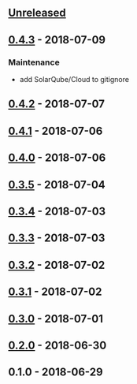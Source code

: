 <a name="unreleased"></a>
## [Unreleased]


<a name="0.4.3"></a>
## [0.4.3] - 2018-07-09
### Maintenance
- add SolarQube/Cloud to gitignore


<a name="0.4.2"></a>
## [0.4.2] - 2018-07-07

<a name="0.4.1"></a>
## [0.4.1] - 2018-07-06

<a name="0.4.0"></a>
## [0.4.0] - 2018-07-06

<a name="0.3.5"></a>
## [0.3.5] - 2018-07-04

<a name="0.3.4"></a>
## [0.3.4] - 2018-07-03

<a name="0.3.3"></a>
## [0.3.3] - 2018-07-03

<a name="0.3.2"></a>
## [0.3.2] - 2018-07-02

<a name="0.3.1"></a>
## [0.3.1] - 2018-07-02

<a name="0.3.0"></a>
## [0.3.0] - 2018-07-01

<a name="0.2.0"></a>
## [0.2.0] - 2018-06-30

<a name="0.1.0"></a>
## 0.1.0 - 2018-06-29

[Unreleased]: https://github.com/nlsltz/generator-ui5-boilerplate/compare/0.4.3...HEAD
[0.4.3]: https://github.com/nlsltz/generator-ui5-boilerplate/compare/0.4.2...0.4.3
[0.4.2]: https://github.com/nlsltz/generator-ui5-boilerplate/compare/0.4.1...0.4.2
[0.4.1]: https://github.com/nlsltz/generator-ui5-boilerplate/compare/0.4.0...0.4.1
[0.4.0]: https://github.com/nlsltz/generator-ui5-boilerplate/compare/0.3.5...0.4.0
[0.3.5]: https://github.com/nlsltz/generator-ui5-boilerplate/compare/0.3.4...0.3.5
[0.3.4]: https://github.com/nlsltz/generator-ui5-boilerplate/compare/0.3.3...0.3.4
[0.3.3]: https://github.com/nlsltz/generator-ui5-boilerplate/compare/0.3.2...0.3.3
[0.3.2]: https://github.com/nlsltz/generator-ui5-boilerplate/compare/0.3.1...0.3.2
[0.3.1]: https://github.com/nlsltz/generator-ui5-boilerplate/compare/0.3.0...0.3.1
[0.3.0]: https://github.com/nlsltz/generator-ui5-boilerplate/compare/0.2.0...0.3.0
[0.2.0]: https://github.com/nlsltz/generator-ui5-boilerplate/compare/0.1.0...0.2.0
